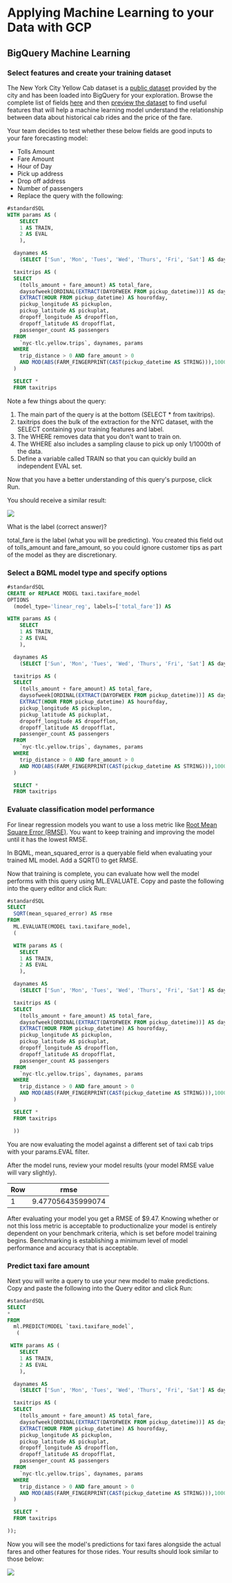 # Applying Machine Learning to your Data with GCP

## BigQuery Machine Learning

### Select features and create your training dataset

The New York City Yellow Cab dataset is a [public dataset](https://cloud.google.com/bigquery/public-data/nyc-tlc-trips) provided by the city and has been loaded into BigQuery for your exploration. Browse the complete list of fields [here](https://bigquery.cloud.google.com/table/nyc-tlc:yellow.trips) and then [preview the dataset](https://bigquery.cloud.google.com/table/nyc-tlc:yellow.trips?tab=preview) to find useful features that will help a machine learning model understand the relationship between data about historical cab rides and the price of the fare.

Your team decides to test whether these below fields are good inputs to your fare forecasting model:

- Tolls Amount
- Fare Amount
- Hour of Day
- Pick up address
- Drop off address
- Number of passengers
- Replace the query with the following:

```sql
#standardSQL
WITH params AS (
    SELECT
    1 AS TRAIN,
    2 AS EVAL
    ),

  daynames AS
    (SELECT ['Sun', 'Mon', 'Tues', 'Wed', 'Thurs', 'Fri', 'Sat'] AS daysofweek),

  taxitrips AS (
  SELECT
    (tolls_amount + fare_amount) AS total_fare,
    daysofweek[ORDINAL(EXTRACT(DAYOFWEEK FROM pickup_datetime))] AS dayofweek,
    EXTRACT(HOUR FROM pickup_datetime) AS hourofday,
    pickup_longitude AS pickuplon,
    pickup_latitude AS pickuplat,
    dropoff_longitude AS dropofflon,
    dropoff_latitude AS dropofflat,
    passenger_count AS passengers
  FROM
    `nyc-tlc.yellow.trips`, daynames, params
  WHERE
    trip_distance > 0 AND fare_amount > 0
    AND MOD(ABS(FARM_FINGERPRINT(CAST(pickup_datetime AS STRING))),1000) = params.TRAIN
  )

  SELECT *
  FROM taxitrips
```

Note a few things about the query:

1. The main part of the query is at the bottom (SELECT \* from taxitrips).
2. taxitrips does the bulk of the extraction for the NYC dataset, with the SELECT containing your training features and label.
3. The WHERE removes data that you don't want to train on.
4. The WHERE also includes a sampling clause to pick up only 1/1000th of the data.
5. Define a variable called TRAIN so that you can quickly build an independent EVAL set.

Now that you have a better understanding of this query's purpose, click Run.

You should receive a similar result:

![](https://cdn.qwiklabs.com/9%2FORyElhKMLalupP%2FuG%2BZqE%2FTjLX4XYCXnvsEmGLang%3D)

What is the label (correct answer)?

total_fare is the label (what you will be predicting). You created this field out of tolls_amount and fare_amount, so you could ignore customer tips as part of the model as they are discretionary.

### Select a BQML model type and specify options

```sql
#standardSQL
CREATE or REPLACE MODEL taxi.taxifare_model
OPTIONS
  (model_type='linear_reg', labels=['total_fare']) AS

WITH params AS (
    SELECT
    1 AS TRAIN,
    2 AS EVAL
    ),

  daynames AS
    (SELECT ['Sun', 'Mon', 'Tues', 'Wed', 'Thurs', 'Fri', 'Sat'] AS daysofweek),

  taxitrips AS (
  SELECT
    (tolls_amount + fare_amount) AS total_fare,
    daysofweek[ORDINAL(EXTRACT(DAYOFWEEK FROM pickup_datetime))] AS dayofweek,
    EXTRACT(HOUR FROM pickup_datetime) AS hourofday,
    pickup_longitude AS pickuplon,
    pickup_latitude AS pickuplat,
    dropoff_longitude AS dropofflon,
    dropoff_latitude AS dropofflat,
    passenger_count AS passengers
  FROM
    `nyc-tlc.yellow.trips`, daynames, params
  WHERE
    trip_distance > 0 AND fare_amount > 0
    AND MOD(ABS(FARM_FINGERPRINT(CAST(pickup_datetime AS STRING))),1000) = params.TRAIN
  )

  SELECT *
  FROM taxitrips
```

### Evaluate classification model performance

For linear regression models you want to use a loss metric like [Root Mean Square Error (RMSE)](https://en.wikipedia.org/wiki/Root-mean-square_deviation). You want to keep training and improving the model until it has the lowest RMSE.

In BQML, mean_squared_error is a queryable field when evaluating your trained ML model. Add a SQRT() to get RMSE.

Now that training is complete, you can evaluate how well the model performs with this query using ML.EVALUATE. Copy and paste the following into the query editor and click Run:

```sql
#standardSQL
SELECT
  SQRT(mean_squared_error) AS rmse
FROM
  ML.EVALUATE(MODEL taxi.taxifare_model,
  (

  WITH params AS (
    SELECT
    1 AS TRAIN,
    2 AS EVAL
    ),

  daynames AS
    (SELECT ['Sun', 'Mon', 'Tues', 'Wed', 'Thurs', 'Fri', 'Sat'] AS daysofweek),

  taxitrips AS (
  SELECT
    (tolls_amount + fare_amount) AS total_fare,
    daysofweek[ORDINAL(EXTRACT(DAYOFWEEK FROM pickup_datetime))] AS dayofweek,
    EXTRACT(HOUR FROM pickup_datetime) AS hourofday,
    pickup_longitude AS pickuplon,
    pickup_latitude AS pickuplat,
    dropoff_longitude AS dropofflon,
    dropoff_latitude AS dropofflat,
    passenger_count AS passengers
  FROM
    `nyc-tlc.yellow.trips`, daynames, params
  WHERE
    trip_distance > 0 AND fare_amount > 0
    AND MOD(ABS(FARM_FINGERPRINT(CAST(pickup_datetime AS STRING))),1000) = params.EVAL
  )

  SELECT *
  FROM taxitrips

  ))
```

You are now evaluating the model against a different set of taxi cab trips with your params.EVAL filter.

After the model runs, review your model results (your model RMSE value will vary slightly).

| Row | rmse              |
| --- | ----------------- |
| 1   | 9.477056435999074 |

After evaluating your model you get a RMSE of \$9.47. Knowing whether or not this loss metric is acceptable to productionalize your model is entirely dependent on your benchmark criteria, which is set before model training begins. Benchmarking is establishing a minimum level of model performance and accuracy that is acceptable.

### Predict taxi fare amount

Next you will write a query to use your new model to make predictions. Copy and paste the following into the Query editor and click Run:

```sql
#standardSQL
SELECT
*
FROM
  ml.PREDICT(MODEL `taxi.taxifare_model`,
   (

 WITH params AS (
    SELECT
    1 AS TRAIN,
    2 AS EVAL
    ),

  daynames AS
    (SELECT ['Sun', 'Mon', 'Tues', 'Wed', 'Thurs', 'Fri', 'Sat'] AS daysofweek),

  taxitrips AS (
  SELECT
    (tolls_amount + fare_amount) AS total_fare,
    daysofweek[ORDINAL(EXTRACT(DAYOFWEEK FROM pickup_datetime))] AS dayofweek,
    EXTRACT(HOUR FROM pickup_datetime) AS hourofday,
    pickup_longitude AS pickuplon,
    pickup_latitude AS pickuplat,
    dropoff_longitude AS dropofflon,
    dropoff_latitude AS dropofflat,
    passenger_count AS passengers
  FROM
    `nyc-tlc.yellow.trips`, daynames, params
  WHERE
    trip_distance > 0 AND fare_amount > 0
    AND MOD(ABS(FARM_FINGERPRINT(CAST(pickup_datetime AS STRING))),1000) = params.EVAL
  )

  SELECT *
  FROM taxitrips

));
```

Now you will see the model's predictions for taxi fares alongside the actual fares and other features for those rides. Your results should look similar to those below:

![](https://cdn.qwiklabs.com/vOie0YpofU3oI7zMJrG9OJT%2Bom89nokwCtceenccSc0%3D)

